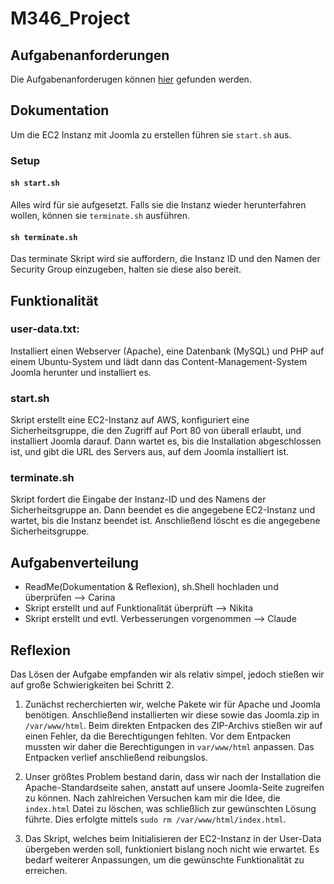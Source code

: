 # M346_Project

## Aufgabenanforderungen
Die Aufgabenanforderugen können [hier](https://github.com/DeltaGamingCH/M346-CMS-AWS/blob/main/Requirements-M346-CMS.pdf) gefunden werden. 

## Dokumentation
Um die EC2 Instanz mit Joomla zu erstellen führen sie `start.sh` aus.
### Setup


#### `sh start.sh`
Alles wird für sie aufgesetzt. Falls sie die Instanz wieder herunterfahren wollen, können sie `terminate.sh` ausführen.


#### `sh terminate.sh`
Das terminate Skript wird sie auffordern, die Instanz ID und den Namen der Security Group einzugeben, halten sie diese also bereit.
<br>

## Funktionalität
### user-data.txt:
Installiert einen Webserver (Apache), eine Datenbank (MySQL) und PHP auf einem Ubuntu-System und lädt dann das Content-Management-System Joomla herunter und installiert es. 
### start.sh
Skript erstellt eine EC2-Instanz auf AWS, konfiguriert eine Sicherheitsgruppe, die den Zugriff auf Port 80 von überall erlaubt, und installiert Joomla darauf. Dann wartet es, bis die Installation abgeschlossen ist, und gibt die URL des Servers aus, auf dem Joomla installiert ist.
### terminate.sh
Skript fordert die Eingabe der Instanz-ID und des Namens der Sicherheitsgruppe an. Dann beendet es die angegebene EC2-Instanz und wartet, bis die Instanz beendet ist. Anschließend löscht es die angegebene Sicherheitsgruppe.

## Aufgabenverteilung

- ReadMe(Dokumentation & Reflexion), sh.Shell hochladen und überprüfen --> Carina
- Skript erstellt und auf Funktionalität überprüft --> Nikita
- Skript erstellt und evtl. Verbesserungen vorgenommen --> Claude

## Reflexion
Das Lösen der Aufgabe empfanden wir als relativ simpel, jedoch stießen wir auf große Schwierigkeiten bei Schritt 2.

1. Zunächst recherchierten wir, welche Pakete wir für Apache und Joomla benötigen. Anschließend installierten wir diese sowie das Joomla.zip in `/var/www/html`. Beim direkten Entpacken des ZIP-Archivs stießen wir auf einen Fehler, da die Berechtigungen fehlten. Vor dem Entpacken mussten wir daher die Berechtigungen in `var/www/html` anpassen. Das Entpacken verlief anschließend reibungslos.

2. Unser größtes Problem bestand darin, dass wir nach der Installation die Apache-Standardseite sahen, anstatt auf unsere Joomla-Seite zugreifen zu können. Nach zahlreichen Versuchen kam mir die Idee, die `index.html` Datei zu löschen, was schließlich zur gewünschten Lösung führte. Dies erfolgte mittels `sudo rm /var/www/html/index.html`.

3. Das Skript, welches beim Initialisieren der EC2-Instanz in der User-Data übergeben werden soll, funktioniert bislang noch nicht wie erwartet. Es bedarf weiterer Anpassungen, um die gewünschte Funktionalität zu erreichen.
